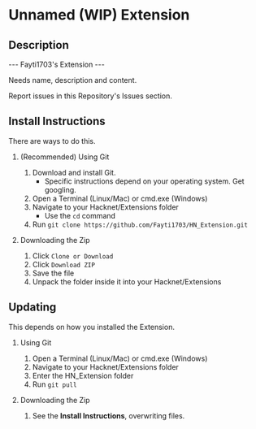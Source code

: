 # Unnamed (WIP) Extension
## Description
--- Fayti1703's Extension ---

Needs name, description and content.

Report issues in this Repository's Issues section.




## Install Instructions

There are ways to do this.

1. (Recommended) Using Git
	1. Download and install Git.
		* Specific instructions depend on your operating system. Get googling.
	2. Open a Terminal (Linux/Mac) or cmd.exe (Windows)
	3. Navigate to your Hacknet/Extensions folder
		* Use the `cd` command
	4. Run `git clone https://github.com/Fayti1703/HN_Extension.git`

2. Downloading the Zip
	1. Click `Clone or Download`
	2. Click `Download ZIP`
	3. Save the file
	4. Unpack the folder inside it into your Hacknet/Extensions
	
## Updating

This depends on how you installed the Extension.

1. Using Git
	1. Open a Terminal (Linux/Mac) or cmd.exe (Windows)
	2. Navigate to your Hacknet/Extensions folder
	3. Enter the HN_Extension folder
	4. Run `git pull`
	
2. Downloading the Zip
	1. See the **Install Instructions**, overwriting files.

